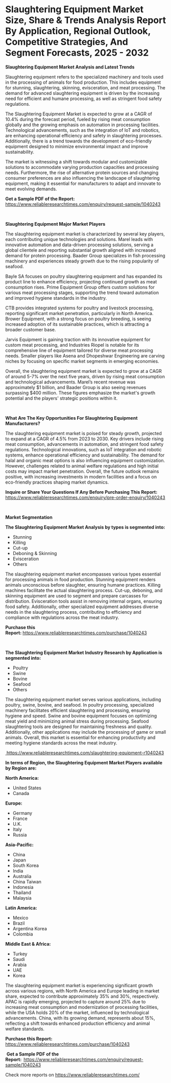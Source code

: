 <p><h1>Slaughtering Equipment Market Size, Share & Trends Analysis Report By Application, Regional Outlook, Competitive Strategies, And Segment Forecasts, 2025 - 2032</h1></p><p><strong>Slaughtering Equipment Market Analysis and Latest Trends</strong></p>
<p><p>Slaughtering equipment refers to the specialized machinery and tools used in the processing of animals for food production. This includes equipment for stunning, slaughtering, skinning, evisceration, and meat processing. The demand for advanced slaughtering equipment is driven by the increasing need for efficient and humane processing, as well as stringent food safety regulations. </p><p>The Slaughtering Equipment Market is expected to grow at a CAGR of 10.4% during the forecast period, fueled by rising meat consumption globally and the growing emphasis on automation in processing facilities. Technological advancements, such as the integration of IoT and robotics, are enhancing operational efficiency and safety in slaughtering processes. Additionally, there is a trend towards the development of eco-friendly equipment designed to minimize environmental impact and improve sustainability. </p><p>The market is witnessing a shift towards modular and customizable solutions to accommodate varying production capacities and processing needs. Furthermore, the rise of alternative protein sources and changing consumer preferences are also influencing the landscape of slaughtering equipment, making it essential for manufacturers to adapt and innovate to meet evolving demands.</p></p>
<p><strong>Get a Sample PDF of the Report:&nbsp;</strong> <a href="https://www.reliableresearchtimes.com/enquiry/request-sample/1040243?utm_campaign=3070&utm_medium=2&utm_source=Github&utm_content=ia&utm_term=09042025&utm_id=slaughtering-equipment">https://www.reliableresearchtimes.com/enquiry/request-sample/1040243</a></p>
<p>&nbsp;</p>
<p><strong>Slaughtering Equipment Major Market Players</strong></p>
<p><p>The slaughtering equipment market is characterized by several key players, each contributing unique technologies and solutions. Marel leads with innovative automation and data-driven processing solutions, serving a global clientele and reporting substantial growth aligned with increased demand for protein processing. Baader Group specializes in fish processing machinery and experiences steady growth due to the rising popularity of seafood.</p><p>Bayle SA focuses on poultry slaughtering equipment and has expanded its product line to enhance efficiency, projecting continued growth as meat consumption rises. Prime Equipment Group offers custom solutions for various meat processing stages, supporting the trend toward automation and improved hygiene standards in the industry.</p><p>CTB provides integrated systems for poultry and livestock processing, reporting significant market penetration, particularly in North America. Brower Equipment, with a strong focus on poultry breeding, is seeing increased adoption of its sustainable practices, which is attracting a broader customer base.</p><p>Jarvis Equipment is gaining traction with its innovative equipment for custom meat processing, and Industries Riopel is notable for its comprehensive line of equipment tailored for diverse meat processing needs. Smaller players like Asena and Dhopeshwar Engineering are carving niches by focusing on specific market segments in emerging economies.</p><p>Overall, the slaughtering equipment market is expected to grow at a CAGR of around 5-7% over the next five years, driven by rising meat consumption and technological advancements. Marel’s recent revenue was approximately $1 billion, and Baader Group is also seeing revenues surpassing $400 million. These figures emphasize the market's growth potential and the players' strategic positions within it.</p></p>
<p>&nbsp;</p>
<p><strong>What Are The Key Opportunities For Slaughtering Equipment Manufacturers?</strong></p>
<p><p>The slaughtering equipment market is poised for steady growth, projected to expand at a CAGR of 4.5% from 2023 to 2030. Key drivers include rising meat consumption, advancements in automation, and stringent food safety regulations. Technological innovations, such as IoT integration and robotic systems, enhance operational efficiency and sustainability. The demand for halal and organic meat options is also influencing equipment customization. However, challenges related to animal welfare regulations and high initial costs may impact market penetration. Overall, the future outlook remains positive, with increasing investments in modern facilities and a focus on eco-friendly practices shaping market dynamics.</p></p>
<p><strong>Inquire or Share Your Questions If Any Before Purchasing This Report:</strong> <a href="https://www.reliableresearchtimes.com/enquiry/pre-order-enquiry/1040243?utm_campaign=3070&utm_medium=2&utm_source=Github&utm_content=ia&utm_term=09042025&utm_id=slaughtering-equipment">https://www.reliableresearchtimes.com/enquiry/pre-order-enquiry/1040243</a></p>
<p>&nbsp;</p>
<p><strong>Market Segmentation</strong></p>
<p><strong>The Slaughtering Equipment Market Analysis by types is segmented into:</strong></p>
<p><ul><li>Stunning</li><li>Killing</li><li>Cut-up</li><li>Deboning & Skinning</li><li>Evisceration</li><li>Others</li></ul></p>
<p><p>The slaughtering equipment market encompasses various types essential for processing animals in food production. Stunning equipment renders animals unconscious before slaughter, ensuring humane practices. Killing machines facilitate the actual slaughtering process. Cut-up, deboning, and skinning equipment are used to segment and prepare carcasses for distribution. Evisceration tools assist in removing internal organs, ensuring food safety. Additionally, other specialized equipment addresses diverse needs in the slaughtering process, contributing to efficiency and compliance with regulations across the meat industry.</p></p>
<p><strong>Purchase this Report:&nbsp;</strong><a href="https://www.reliableresearchtimes.com/purchase/1040243?utm_campaign=3070&utm_medium=2&utm_source=Github&utm_content=ia&utm_term=09042025&utm_id=slaughtering-equipment">https://www.reliableresearchtimes.com/purchase/1040243</a></p>
<p>&nbsp;</p>
<p><strong>The Slaughtering Equipment Market Industry Research by Application is segmented into:</strong></p>
<p><ul><li>Poultry</li><li>Swine</li><li>Bovine</li><li>Seafood</li><li>Others</li></ul></p>
<p><p>The slaughtering equipment market serves various applications, including poultry, swine, bovine, and seafood. In poultry processing, specialized machinery facilitates efficient slaughtering and processing, ensuring hygiene and speed. Swine and bovine equipment focuses on optimizing meat yield and minimizing animal stress during processing. Seafood slaughtering tools are designed for maintaining freshness and quality. Additionally, other applications may include the processing of game or small animals. Overall, this market is essential for enhancing productivity and meeting hygiene standards across the meat industry.</p></p>
<p><a href="https://www.reliableresearchtimes.com/slaughtering-equipment-r1040243?utm_campaign=3070&utm_medium=2&utm_source=Github&utm_content=ia&utm_term=09042025&utm_id=slaughtering-equipment">&nbsp;https://www.reliableresearchtimes.com/slaughtering-equipment-r1040243</a></p>
<p><strong>In terms of Region, the Slaughtering Equipment Market Players available by Region are:</strong></p>
<p>
    <p> <strong> North America: </strong>
        <ul>
            <li>United States</li>
            <li>Canada</li>
        </ul>
        </p> 
    <p> <strong> Europe: </strong>
        <ul>
            <li>Germany</li>
            <li>France</li>
            <li>U.K.</li>
            <li>Italy</li>
            <li>Russia</li>
        </ul>
        </p> 
    <p> <strong> Asia-Pacific: </strong>
        <ul>
            <li>China</li>
            <li>Japan</li>
            <li>South Korea</li>
            <li>India</li>
            <li>Australia</li>
            <li>China Taiwan</li>
            <li>Indonesia</li>
            <li>Thailand</li>
            <li>Malaysia</li>
        </ul>
        </p> 
    <p> <strong> Latin America: </strong>
        <ul>
            <li>Mexico</li>
            <li>Brazil</li>
            <li>Argentina Korea</li>
            <li>Colombia</li>
        </ul>
        </p> 
    <p> <strong> Middle East & Africa: </strong>
        <ul>
            <li>Turkey</li>
            <li>Saudi</li>
            <li>Arabia</li>
            <li>UAE</li>
            <li>Korea</li>
        </ul>
    </p>
    </p>
<p><p>The slaughtering equipment market is experiencing significant growth across various regions, with North America and Europe leading in market share, expected to contribute approximately 35% and 30%, respectively. APAC is rapidly emerging, projected to capture around 25% due to increasing meat consumption and modernization of processing facilities, while the USA holds 20% of the market, influenced by technological advancements. China, with its growing demand, represents about 15%, reflecting a shift towards enhanced production efficiency and animal welfare standards.</p></p>
<p><strong>Purchase this Report: </strong><a href="https://www.reliableresearchtimes.com/purchase/1040243?utm_campaign=3070&utm_medium=2&utm_source=Github&utm_content=ia&utm_term=09042025&utm_id=slaughtering-equipment">https://www.reliableresearchtimes.com/purchase/1040243</a></p>
<p>&nbsp;<strong>Get a Sample PDF of the Report:&nbsp;&nbsp;</strong><a href="https://www.reliableresearchtimes.com/enquiry/request-sample/1040243?utm_campaign=3070&utm_medium=2&utm_source=Github&utm_content=ia&utm_term=09042025&utm_id=slaughtering-equipment">https://www.reliableresearchtimes.com/enquiry/request-sample/1040243</a></p>
<p><strong></strong></p>
<p>Check more reports on <a href="https://www.reliableresearchtimes.com/?utm_campaign=3070&utm_medium=2&utm_source=Github&utm_content=ia&utm_term=09042025&utm_id=slaughtering-equipment">https://www.reliableresearchtimes.com/</a></p>